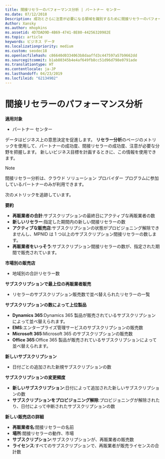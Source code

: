 ```yaml
---
title: 間接リセラーのパフォーマンス分析 | パートナー センター
ms.date: 07/12/2018
Description: 成功とさらに注意が必要になる領域を識別するために間接リセラーのパフォーマンスに関するデータを取得します。
Author: Xansky
ms.author: mhopkins
ms.assetid: 4D7DAD9D-4B69-4741-8E80-44256320982E
ms.topic: article
keywords: ビジネス データ
ms.localizationpriority: medium
ms.custom: seodec18
ms.openlocfilehash: c86640d0334063b8daaffd3c447597a57b9662dd
ms.sourcegitcommit: b1ab80345b4e4af649fb8cc51d96d798e0791ade
ms.translationtype: HT
ms.contentlocale: ja-JP
ms.lasthandoff: 04/23/2019
ms.locfileid: "62134902"
---
```

# <a name="analyze-indirect-resellers-performance"></a>間接リセラーのパフォーマンス分析 

**適用対象**
- パートナー センター

データはビジネス上の意思決定を促進します。 **リセラー分析**のページのメトリックを使用して、パートナーの成功度、間接リセラーの成功度、注意が必要な分野を把握します。 新しいビジネス目標を計画するときに、この情報を使用できます。

> [!NOTE]
> 間接リセラー分析は、クラウド ソリューション プロバイダー プログラムに参加しているパートナーのみが利用できます。

次のメトリックを追跡しています。

**要約**  
 - **再販業者の合計**:サブスクリプションの最終日にアクティブな再販業者の数  
 - **新しいリセラー**:指定した期間内の新しい間接リセラーの数  
 - **アクティブな販売店**:サブスクリプションの状態がプロビジョニング解除できませんし、MPNID は 1 つ以上のサブスクリプション間接リセラーの数します。  
 - **再販業者をいっそう**:サブスクリプション間接リセラーの数が、指定された期間で販売されています。  

**市場別の販売店**  
 - 地域別の合計リセラー数  

**サブスクリプションで最上位の再販業者販売**
 - リセラーのサブスクリプション販売数で並べ替えられたリセラーの一覧  

**サブスクリプションの数によって上位製品**  
 - **Dynamics 365**:Dynamics 365 製品が販売されているサブスクリプションによって並べ替えられます。  
 - **EMS**:エンタープライズ管理サービスのサブスクリプションの販売数  
 - **Microsoft 365**:Microsoft 365 のサブスクリプションの販売数  
 - **Office 365**:Office 365 製品が販売されているサブスクリプションによって並べ替えられます。  

**新しいサブスクリプション**  
 - 日付ごとの追加された新規サブスクリプションの数  

**サブスクリプションの変更頻度**  
 - **新しいサブスクリプション**:日付によって追加された新しいサブスクリプションの数  
 - **サブスクリプションをプロビジョニング解除**:プロビジョニングが解除されたり、日付によって中断されたサブスクリプションの数  

**新しい販売店の詳細**  
 - **再販業者名**:間接リセラーの名前  
 - **場所**:間接リセラーの動作、市場  
 - **サブスクリプション**:サブスクリプションが、再販業者の販売数  
 - **ライセンス**:すべてのサブスクリプションで、再販業者が販売ライセンスの合計数  
  
  